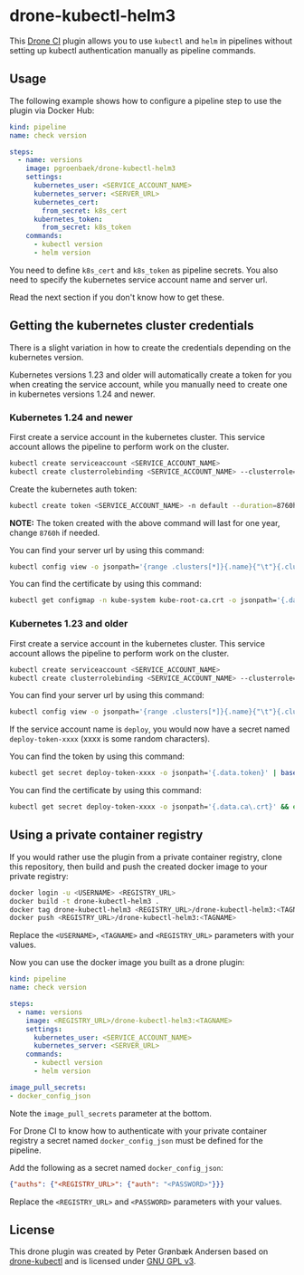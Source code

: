 
# drone-kubectl-helm3
This [Drone CI](https://drone.io/) plugin allows you to use `kubectl` and `helm` in pipelines without setting up kubectl authentication manually as pipeline commands.

## Usage

The following example shows how to configure a pipeline step to use the plugin via Docker Hub:

```yaml
kind: pipeline
name: check version

steps:
  - name: versions
    image: pgroenbaek/drone-kubectl-helm3
    settings:
      kubernetes_user: <SERVICE_ACCOUNT_NAME>
      kubernetes_server: <SERVER_URL>
      kubernetes_cert:
        from_secret: k8s_cert
      kubernetes_token:
        from_secret: k8s_token
    commands:
      - kubectl version
      - helm version
```

You need to define `k8s_cert` and `k8s_token` as pipeline secrets. You also need to specify the kubernetes service account name and server url.

Read the next section if you don't know how to get these.

## Getting the kubernetes cluster credentials
There is a slight variation in how to create the credentials depending on the kubernetes version.

Kubernetes versions 1.23 and older will automatically create a token for you when creating the service account, while you manually need to create one in kubernetes versions 1.24 and newer.

### Kubernetes 1.24 and newer
First create a service account in the kubernetes cluster. This service account allows the pipeline to perform work on the cluster.
```bash
kubectl create serviceaccount <SERVICE_ACCOUNT_NAME>
kubectl create clusterrolebinding <SERVICE_ACCOUNT_NAME> --clusterrole=cluster-admin --serviceaccount=default:<SERVICE_ACCOUNT_NAME>
```

Create the kubernetes auth token:
```bash
kubectl create token <SERVICE_ACCOUNT_NAME> -n default --duration=8760h
```

**NOTE:** The token created with the above command will last for one year, change `8760h` if needed.

You can find your server url by using this command:
```bash
kubectl config view -o jsonpath='{range .clusters[*]}{.name}{"\t"}{.cluster.server}{"\n"}{end}'
```

You can find the certificate by using this command:
```bash
kubectl get configmap -n kube-system kube-root-ca.crt -o jsonpath='{.data.ca\.crt}' | base64 -w 0
```

### Kubernetes 1.23 and older
First create a service account in the kubernetes cluster. This service account allows the pipeline to perform work on the cluster.
```bash
kubectl create serviceaccount <SERVICE_ACCOUNT_NAME>
kubectl create clusterrolebinding <SERVICE_ACCOUNT_NAME> --clusterrole=cluster-admin --serviceaccount=default:<SERVICE_ACCOUNT_NAME>
```

You can find your server url by using this command:
```bash
kubectl config view -o jsonpath='{range .clusters[*]}{.name}{"\t"}{.cluster.server}{"\n"}{end}'
```

If the service account name is `deploy`, you would now have a secret named `deploy-token-xxxx` (xxxx is some random characters).

You can find the token by using this command:
```bash
kubectl get secret deploy-token-xxxx -o jsonpath='{.data.token}' | base64 --decode && echo
```

You can find the certificate by using this command:
```bash
kubectl get secret deploy-token-xxxx -o jsonpath='{.data.ca\.crt}' && echo
```


## Using a private container registry

If you would rather use the plugin from a private container registry, clone this repository, then build and push the created docker image to your private registry:

```bash
docker login -u <USERNAME> <REGISTRY_URL>
docker build -t drone-kubectl-helm3 . 
docker tag drone-kubectl-helm3 <REGISTRY_URL>/drone-kubectl-helm3:<TAGNAME>
docker push <REGISTRY_URL>/drone-kubectl-helm3:<TAGNAME>
```

Replace the `<USERNAME>`, `<TAGNAME>` and `<REGISTRY_URL>` parameters with your values.

Now you can use the docker image you built as a drone plugin:

```yaml
kind: pipeline
name: check version

steps:
  - name: versions
    image: <REGISTRY_URL>/drone-kubectl-helm3:<TAGNAME>
    settings:
      kubernetes_user: <SERVICE_ACCOUNT_NAME>
      kubernetes_server: <SERVER_URL>
    commands:
      - kubectl version
      - helm version

image_pull_secrets:
- docker_config_json
```

Note the `image_pull_secrets` parameter at the bottom.

For Drone CI to know how to authenticate with your private container registry a secret named `docker_config_json` must be defined for the pipeline.

Add the following as a secret named `docker_config_json`:

```json
{"auths": {"<REGISTRY_URL>": {"auth": "<PASSWORD>"}}}
```
Replace the `<REGISTRY_URL>` and `<PASSWORD>` parameters with your values.

## License

This drone plugin was created by Peter Grønbæk Andersen based on [drone-kubectl](https://github.com/sinlead/drone-kubectl) and is licensed under [GNU GPL v3](./LICENSE).

